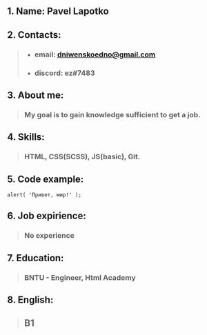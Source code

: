 ## 1. Name: Pavel Lapotko
## 2. Contacts:
> - ### email: dniwenskoedno@gmail.com
> - ### discord: ez#7483
## 3. About me:
> ### My goal is to gain knowledge sufficient to get a job.
## 4. Skills:
> ### HTML, CSS(SCSS), JS(basic), Git.
## 5. Code example:
`
alert( 'Привет, мир!' );
`
## 6. Job expirience:
> ### No experience
## 7. Education:
> ### BNTU - Engineer, Html Academy
## 8. English:
> ## B1
